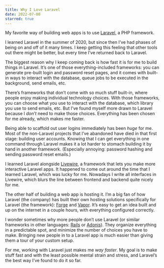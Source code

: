 ```yaml
---
title: Why I Love Laravel
date: 2022-07-08
starred: true
---
```


My favorite way of building web apps is to use [Laravel](https://laravel.com), a PHP framework.

I learned Laravel in the summer of 2020, but since then I’ve had phases of being on and off of it many times. I keep getting this feeling that other tools out there might be better, but every time I’ve returned back to Laravel.

The biggest reason why I keep coming back is how fast it is for me to build things in Laravel. It’s one of those everything-included frameworks: you can generate pre-built login and password reset pages, and it comes with built-in ways to interact with the database, queue jobs to be executed in the background, send emails, etc.

There’s frameworks that don’t come with so much stuff built-in, where people enjoy making individual technology choices. With those frameworks, you can choose what you use to interact with the database, which library you use to send emails, etc. But I’ve found myself more drawn to Laravel because I _don’t_ need to make those choices. Everything has been chosen for me already, which makes me faster.

Being able to scaffold out user logins immediately has been _huge_ for me. Most of the non-Laravel projects that I’ve abandoned have died in that first stage: building user accounts. Knowing that I can get everything in one command through Laravel makes it a lot harder to stomach building it by hand in another framework. (Especially annoying: password hashing and sending password reset emails.)

I learned Laravel alongside [Livewire](https://laravel-livewire.com), a framework that lets you make more interactive Laravel apps. It happened to come out around the time that I learned Laravel, which was lucky for me. Nowadays I write all interfaces in Livewire, which blurs the line between frontend and backend quite nicely for me.

The other half of building a web app is hosting it. I’m a big fan of how Laravel (the company) has built their own hosting solutions specifically for Laravel (the framework): [Forge](https://forge.laravel.com) and [Vapor](https://vapor.laravel.com). It’s easy to get an idea built and up on the internet in a couple hours, with everything configured correctly.

I wonder sometimes why more people don’t use Laravel (or similar frameworks in other languages: [Rails](https://rubyonrails.org) or [Adonis](https://adonisjs.com)). They organize everything in a predictable spot, and minimize the number of choices you have to make. Bringing new people in to a Laravel app is much easier than giving them a tour of your custom setup.

For me, working with Laravel just makes me _way faster_. My goal is to make stuff fast and with the least possible mental strain and stress, and Laravel’s the best way I’ve found to do it so far.
